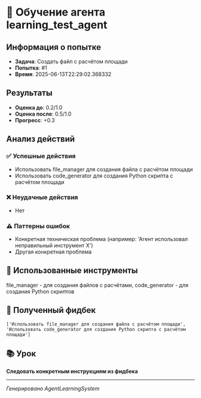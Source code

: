 # 🧠 Обучение агента learning_test_agent

## Информация о попытке
- **Задача**: Создать файл с расчётом площади
- **Попытка**: #1
- **Время**: 2025-06-13T22:29:02.368332

## Результаты
- **Оценка до**: 0.2/1.0
- **Оценка после**: 0.5/1.0
- **Прогресс**: +0.3

## Анализ действий

### ✅ Успешные действия
- Использовать file_manager для создания файла с расчётом площади
- Использовать code_generator для создания Python скрипта с расчётом площади

### ❌ Неудачные действия
- Нет

### ⚠️ Паттерны ошибок
- Конкретная техническая проблема (например: 'Агент использовал неправильный инструмент X')
- Другая конкретная проблема

## 🔧 Использованные инструменты
file_manager - для создания файлов с расчётами, code_generator - для создания Python скриптов

## 📝 Полученный фидбек
```
['Использовать file_manager для создания файла с расчётом площади', 'Использовать code_generator для создания Python скрипта с расчётом площади']
```

## 📚 Урок
**Следовать конкретным инструкциям из фидбека**

---
*Генерировано AgentLearningSystem*
